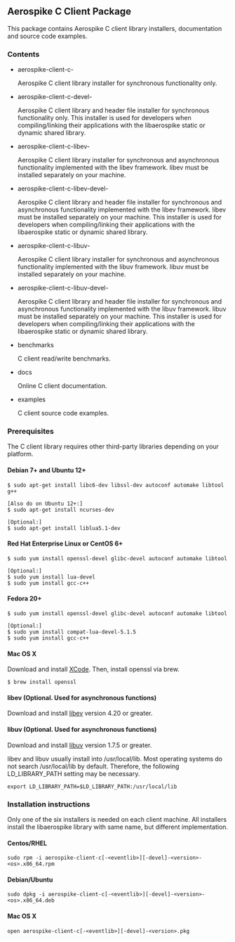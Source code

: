 ## Aerospike C Client Package

This package contains Aerospike C client library installers, documentation and source code examples.

### Contents

* aerospike-client-c-<version>
	
  Aerospike C client library installer for synchronous functionality only.  

* aerospike-client-c-devel-<version>

  Aerospike C client library and header file installer for synchronous functionality only.
  This installer is used for developers when compiling/linking their applications with the 
  libaerospike static or dynamic shared library.
  
* aerospike-client-c-libev-<version>

  Aerospike C client library installer for synchronous and asynchronous functionality 
  implemented with the libev framework.  libev must be installed separately on your machine.

* aerospike-client-c-libev-devel-<version>

  Aerospike C client library and header file installer for synchronous and asynchronous functionality 
  implemented with the libev framework.  libev must be installed separately on your machine.
  This installer is used for developers when compiling/linking their applications with the 
  libaerospike static or dynamic shared library.

* aerospike-client-c-libuv-<version>

  Aerospike C client library installer for synchronous and asynchronous functionality
  implemented with the libuv framework.  libuv must be installed separately on your machine.

* aerospike-client-c-libuv-devel-<version>

  Aerospike C client library and header file installer for synchronous and asynchronous functionality
  implemented with the libuv framework.  libuv must be installed separately on your machine.
  This installer is used for developers when compiling/linking their applications with the 
  libaerospike static or dynamic shared library.

* benchmarks

  C client read/write benchmarks.

* docs

  Online C client documentation.

* examples

  C client source code examples.
      
### Prerequisites

The C client library requires other third-party libraries depending on your platform.

#### Debian 7+ and Ubuntu 12+

    $ sudo apt-get install libc6-dev libssl-dev autoconf automake libtool g++

    [Also do on Ubuntu 12+:]
    $ sudo apt-get install ncurses-dev

    [Optional:]
    $ sudo apt-get install liblua5.1-dev

#### Red Hat Enterprise Linux or CentOS 6+

    $ sudo yum install openssl-devel glibc-devel autoconf automake libtool

    [Optional:]
    $ sudo yum install lua-devel
    $ sudo yum install gcc-c++

#### Fedora 20+

    $ sudo yum install openssl-devel glibc-devel autoconf automake libtool

    [Optional:]
    $ sudo yum install compat-lua-devel-5.1.5
    $ sudo yum install gcc-c++

#### Mac OS X

Download and install [XCode](https://itunes.apple.com/us/app/xcode/id497799835).
Then, install openssl via brew.

    $ brew install openssl

#### libev (Optional. Used for asynchronous functions)

Download and install [libev](http://dist.schmorp.de/libev) version 4.20 or greater.

#### libuv (Optional. Used for asynchronous functions)

Download and install [libuv](http://docs.libuv.org) version 1.7.5 or greater.

libev and libuv usually install into /usr/local/lib.  Most operating systems do not 
search /usr/local/lib by default.  Therefore, the following LD_LIBRARY_PATH setting may 
be necessary.

    export LD_LIBRARY_PATH=$LD_LIBRARY_PATH:/usr/local/lib


### Installation instructions

Only one of the six installers is needed on each client machine.  All installers install the 
libaerospike library with same name, but different implementation.

#### Centos/RHEL
    sudo rpm -i aerospike-client-c[-<eventlib>][-devel]-<version>-<os>.x86_64.rpm
  
#### Debian/Ubuntu
    sudo dpkg -i aerospike-client-c[-<eventlib>][-devel]-<version>-<os>.x86_64.deb

#### Mac OS X
    open aerospike-client-c[-<eventlib>][-devel]-<version>.pkg

